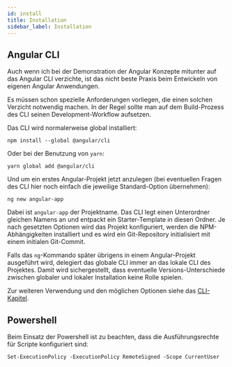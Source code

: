 ```yaml
---
id: install
title: Installation
sidebar_label: Installation
---
```

## Angular CLI

Auch wenn ich bei der Demonstration der Angular Konzepte mitunter auf das Angular
CLI verzichte, ist das nicht beste Praxis beim Entwickeln von eigenen Angular
Anwendungen.

Es müssen schon spezielle Anforderungen vorliegen, die einen solchen Verzicht
notwendig machen. In der Regel sollte man auf dem Build-Prozess des CLI seinen
Development-Workflow aufsetzen.

Das CLI wird normalerweise global installiert:

    npm install --global @angular/cli

Oder bei der Benutzung von ```yarn```:

    yarn global add @angular/cli

Und um ein erstes Angular-Projekt jetzt anzulegen (bei eventuellen Fragen des
CLI hier noch einfach die jeweilige Standard-Option übernehmen):

    ng new angular-app

Dabei ist ```angular-app``` der Projektname. Das CLI legt einen Unterordner
gleichen Namens an und entpackt ein Starter-Template in diesen Ordner. Je nach
gesetzten Optionen wird das Projekt konfiguriert, werden die NPM-Abhängigkeiten
installiert und es wird ein Git-Repository initialisiert mit einem initialen
Git-Commit.

Falls das ```ng```-Kommando später übrigens in einem Angular-Projekt ausgeführt
wird, delegiert das globale CLI immer an das lokale CLI des Projektes. Damit
wird sichergestellt, dass eventuelle Versions-Unterschiede zwischen globaler
und lokaler Installation keine Rolle spielen.

Zur weiteren Verwendung und den möglichen Optionen siehe das [CLI-Kapitel](/articles/docs/dev-tooling/cli).

## Powershell

Beim Einsatz der Powershell ist zu beachten, dass die Ausführungsrechte für Scripte konfiguriert sind:

```
Set-ExecutionPolicy -ExecutionPolicy RemoteSigned -Scope CurrentUser
```
